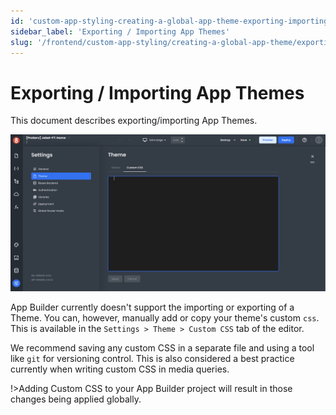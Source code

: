 ```yaml
---
id: 'custom-app-styling-creating-a-global-app-theme-exporting-importing-app-themes'
sidebar_label: 'Exporting / Importing App Themes'
slug: '/frontend/custom-app-styling/creating-a-global-app-theme/exporting-importing-app-themes'
---
```


# Exporting / Importing App Themes

This document describes exporting/importing App Themes.

![Responsive design in App Builder](./_images/ab-custom-styling-theme-import-export-1.png)

App Builder currently doesn't support the importing or exporting of a Theme. You can, however, manually add or copy your theme's custom `css`. This is available in the `Settings > Theme > Custom CSS` tab of the editor.

We recommend saving any custom CSS  in a separate file and using a tool like `git` for versioning control. This is also considered a best practice currently when writing custom CSS in media queries.

!>Adding Custom CSS to your App Builder project will result in those changes being applied globally. 

